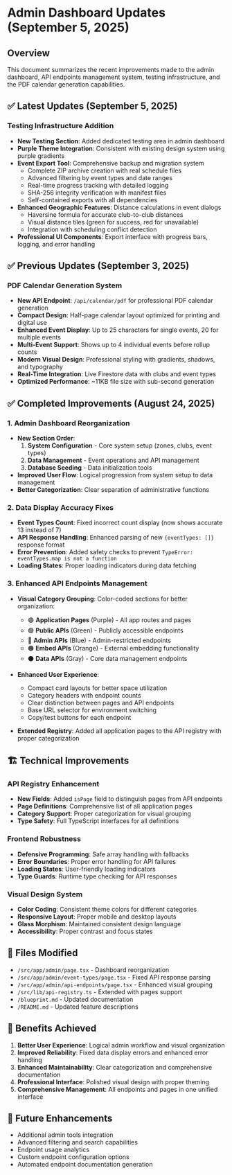 # Admin Dashboard Updates (September 5, 2025)

## Overview
This document summarizes the recent improvements made to the admin dashboard, API endpoints management system, testing infrastructure, and the PDF calendar generation capabilities.

## ✅ Latest Updates (September 5, 2025)

### Testing Infrastructure Addition
- **New Testing Section**: Added dedicated testing area in admin dashboard
- **Purple Theme Integration**: Consistent with existing design system using purple gradients
- **Event Export Tool**: Comprehensive backup and migration system
  - Complete ZIP archive creation with real schedule files
  - Advanced filtering by event types and date ranges
  - Real-time progress tracking with detailed logging
  - SHA-256 integrity verification with manifest files
  - Self-contained exports with all dependencies
- **Enhanced Geographic Features**: Distance calculations in event dialogs
  - Haversine formula for accurate club-to-club distances
  - Visual distance tiles (green for success, red for unavailable)
  - Integration with scheduling conflict detection
- **Professional UI Components**: Export interface with progress bars, logging, and error handling

## ✅ Previous Updates (September 3, 2025)

### PDF Calendar Generation System
- **New API Endpoint**: `/api/calendar/pdf` for professional PDF calendar generation
- **Compact Design**: Half-page calendar layout optimized for printing and digital use
- **Enhanced Event Display**: Up to 25 characters for single events, 20 for multiple events
- **Multi-Event Support**: Shows up to 4 individual events before rollup counts
- **Modern Visual Design**: Professional styling with gradients, shadows, and typography
- **Real-Time Integration**: Live Firestore data with clubs and event types
- **Optimized Performance**: ~11KB file size with sub-second generation

## ✅ Completed Improvements (August 24, 2025)

### 1. Admin Dashboard Reorganization
- **New Section Order**:
  1. **System Configuration** - Core system setup (zones, clubs, event types)
  2. **Data Management** - Event operations and API management
  3. **Database Seeding** - Data initialization tools
- **Improved User Flow**: Logical progression from system setup to data management
- **Better Categorization**: Clear separation of administrative functions

### 2. Data Display Accuracy Fixes
- **Event Types Count**: Fixed incorrect count display (now shows accurate 13 instead of 7)
- **API Response Handling**: Enhanced parsing of new `{eventTypes: []}` response format
- **Error Prevention**: Added safety checks to prevent `TypeError: eventTypes.map is not a function`
- **Loading States**: Proper loading indicators during data fetching

### 3. Enhanced API Endpoints Management
- **Visual Category Grouping**: Color-coded sections for better organization:
  - 🟣 **Application Pages** (Purple) - All app routes and pages
  - 🟢 **Public APIs** (Green) - Publicly accessible endpoints
  - 🔵 **Admin APIs** (Blue) - Admin-restricted endpoints  
  - 🟠 **Embed APIs** (Orange) - External embedding functionality
  - ⚫ **Data APIs** (Gray) - Core data management endpoints

- **Enhanced User Experience**:
  - Compact card layouts for better space utilization
  - Category headers with endpoint counts
  - Clear distinction between pages and API endpoints
  - Base URL selector for environment switching
  - Copy/test buttons for each endpoint

- **Extended Registry**: Added all application pages to the API registry with proper categorization

## 🏗️ Technical Improvements

### API Registry Enhancement
- **New Fields**: Added `isPage` field to distinguish pages from API endpoints
- **Page Definitions**: Comprehensive list of all application pages
- **Category Support**: Proper categorization for visual grouping
- **Type Safety**: Full TypeScript interfaces for all definitions

### Frontend Robustness
- **Defensive Programming**: Safe array handling with fallbacks
- **Error Boundaries**: Proper error handling for API failures
- **Loading States**: User-friendly loading indicators
- **Type Guards**: Runtime type checking for API responses

### Visual Design System
- **Color Coding**: Consistent theme colors for different categories
- **Responsive Layout**: Proper mobile and desktop layouts
- **Glass Morphism**: Maintained consistent design language
- **Accessibility**: Proper contrast and focus states

## 📁 Files Modified
- `/src/app/admin/page.tsx` - Dashboard reorganization
- `/src/app/admin/event-types/page.tsx` - Fixed API response parsing
- `/src/app/admin/api-endpoints/page.tsx` - Enhanced visual grouping
- `/src/lib/api-registry.ts` - Extended with pages support
- `/blueprint.md` - Updated documentation
- `/README.md` - Updated feature descriptions

## 🎯 Benefits Achieved
1. **Better User Experience**: Logical admin workflow and visual organization
2. **Improved Reliability**: Fixed data display errors and enhanced error handling
3. **Enhanced Maintainability**: Clear categorization and comprehensive documentation
4. **Professional Interface**: Polished visual design with proper theming
5. **Comprehensive Management**: All endpoints and pages in one unified interface

## 🔄 Future Enhancements
- Additional admin tools integration
- Advanced filtering and search capabilities
- Endpoint usage analytics
- Custom endpoint configuration options
- Automated endpoint documentation generation
